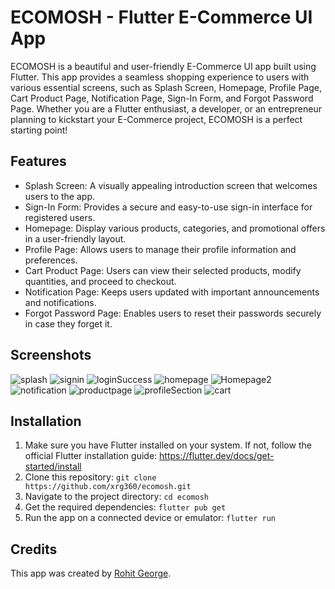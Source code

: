 # ECOMOSH - Flutter E-Commerce UI App

ECOMOSH is a beautiful and user-friendly E-Commerce UI app built using Flutter. This app provides a seamless shopping experience to users with various essential screens, such as Splash Screen, Homepage, Profile Page, Cart Product Page, Notification Page, Sign-In Form, and Forgot Password Page. Whether you are a Flutter enthusiast, a developer, or an entrepreneur planning to kickstart your E-Commerce project, ECOMOSH is a perfect starting point!

## Features

- Splash Screen: A visually appealing introduction screen that welcomes users to the app.
- Sign-In Form: Provides a secure and easy-to-use sign-in interface for registered users.
- Homepage: Display various products, categories, and promotional offers in a user-friendly layout.
- Profile Page: Allows users to manage their profile information and preferences.
- Cart Product Page: Users can view their selected products, modify quantities, and proceed to checkout.
- Notification Page: Keeps users updated with important announcements and notifications.
- Forgot Password Page: Enables users to reset their passwords securely in case they forget it.

## Screenshots

![splash](https://github.com/Xrg360/Ecomosh/assets/86565903/29037b9c-d484-4789-969c-deb4f3d299a3)
![signin](https://github.com/Xrg360/Ecomosh/assets/86565903/24ed870d-8d35-489f-ba0a-0040008c2f3b)
![loginSuccess](https://github.com/Xrg360/Ecomosh/assets/86565903/c5393cb4-e5cb-4297-ac11-1e1543d0e5f8)
![homepage](https://github.com/Xrg360/Ecomosh/assets/86565903/4f04e299-16ea-4e83-9fed-64e7cdb87c49)
![Homepage2](https://github.com/Xrg360/Ecomosh/assets/86565903/dd50af30-3a5d-4c16-be94-a31850222943)
![notification](https://github.com/Xrg360/Ecomosh/assets/86565903/5b58ed0b-de11-41b5-9a65-9ac6ade58a3a)
![productpage](https://github.com/Xrg360/Ecomosh/assets/86565903/bed99f76-586d-4103-ab58-25a67100b3d0)
![profileSection](https://github.com/Xrg360/Ecomosh/assets/86565903/10210460-0569-4291-9eb6-f9ea85117024)
![cart](https://github.com/Xrg360/Ecomosh/assets/86565903/a34b73b4-a87c-4965-beb6-7407451332fc)


## Installation

1. Make sure you have Flutter installed on your system. If not, follow the official Flutter installation guide: https://flutter.dev/docs/get-started/install
2. Clone this repository: `git clone https://github.com/xrg360/ecomosh.git`
3. Navigate to the project directory: `cd ecomosh`
4. Get the required dependencies: `flutter pub get`
5. Run the app on a connected device or emulator: `flutter run`


## Credits

This app was created by [Rohit George](https://github.com/xrg360).

